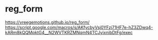 # reg_form
 https://vreegemotions.github.io/reg_form/
https://script.google.com/macros/s/AKfycbyVsj0YFzj71HF7e-hZ3ZDwq4-kARm8kQQMpktG4__N2WVTKRZMNqmN4TCJyixnibDtFg/exec
